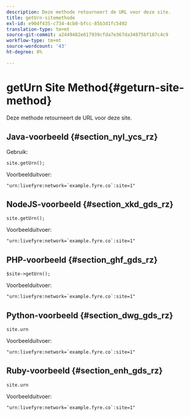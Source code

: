 ```yaml
---
description: Deze methode retourneert de URL voor deze site.
title: getUrn-sitemethode
exl-id: e904f435-c734-4cb0-bfcc-85b3d1fc5492
translation-type: tm+mt
source-git-commit: a2449482e617939cfda7e367da34875bf187c4c9
workflow-type: tm+mt
source-wordcount: '43'
ht-degree: 0%

---
```


# getUrn Site Method{#geturn-site-method}

Deze methode retourneert de URL voor deze site.

## Java-voorbeeld {#section_nyl_ycs_rz}

Gebruik:

```
site.getUrn();
```

Voorbeelduitvoer:

```
"urn:livefyre:network=`example.fyre.co`:site=1" 
```

## NodeJS-voorbeeld {#section_xkd_gds_rz}

```
site.getUrn(); 
```

Voorbeelduitvoer:

```
"urn:livefyre:network=`example.fyre.co`:site=1" 
```

## PHP-voorbeeld {#section_ghf_gds_rz}

```
$site->getUrn(); 
```

Voorbeelduitvoer:

```
"urn:livefyre:network=`example.fyre.co`:site=1" 
```

## Python-voorbeeld {#section_dwg_gds_rz}

```
site.urn 
```

Voorbeelduitvoer:

```
"urn:livefyre:network=`example.fyre.co`:site=1" 
```

## Ruby-voorbeeld {#section_enh_gds_rz}

```
site.urn 
```

Voorbeelduitvoer:

```
"urn:livefyre:network=`example.fyre.co`:site=1"
```
